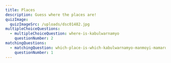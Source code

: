 ```yaml
---
title: Places
description: Guess where the places are!
quizImage:
  quizImageSrc: /uploads/dsc01482.jpg
multipleChoiceQuestions:
  - multipleChoiceQuestion: where-is-kabulwarnamyo
    questionNumber: 2
matchingQuestions:
  - matchingQuestion: which-place-is-which-kabulwarnamyo-manmoyi-mamardawerre
    questionNumber: 1
---
```

